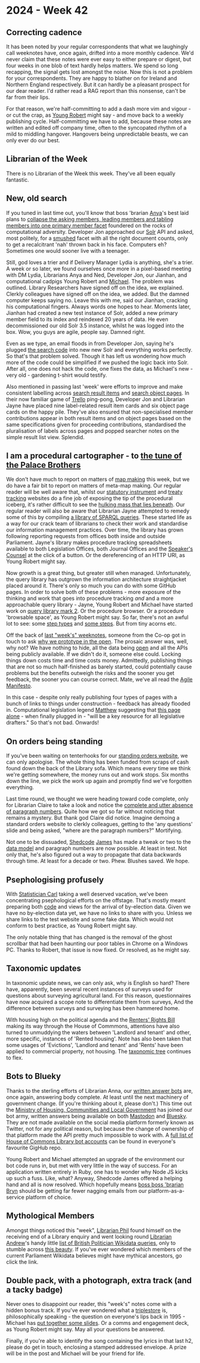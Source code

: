 # 2024 - Week 42

## Correcting cadence

It has been noted by your regular correspondents that what we laughingly call weeknotes have, once again, drifted into a more monthly cadence. We'd never claim that these notes were ever easy to either prepare or digest, but four weeks in one blob of text hardly helps matters. We spend so long recapping, the signal gets lost amongst the noise. Now this is not a problem for your correspondents. They are happy to blather on for Ireland and Northern England respectively. But it can hardly be a pleasant prospect for our dear reader. I'd rather read a RAG report than this nonsense, can't be far from their lips.

For that reason, we're half-committing to add a dash more vim and vigour - or cut the crap, as [Young Robert](https://bsky.app/profile/robertbrook.bsky.social) might say - and move back to a weekly publishing cycle. Half-committing we have to add, because these notes are written and edited off company time, often to the syncopated rhythm of a mild to middling hangover. Hangovers being unpredictable beasts, we can only ever do our best.

## Librarian of the Week

There is no Librarian of the Week this week. They've all been equally fantastic.

## New, old search

If you tuned in last time out, you'll know that boss 'brarian [Anya](https://bsky.app/profile/anyaso.bsky.social)'s best laid plans to [collapse the asking members, leading members and tabling members into one primary member facet](https://raw.githubusercontent.com/ukparliament/ontologies/refs/heads/master/meta/search/frontend/facets/members/venn.svg) foundered on the rocks of computational adversity. Developer Jon approached our [Solr](https://en.wikipedia.org/wiki/Apache_Solr) API and asked, most politely, for a [smushed](https://www.w3.org/wiki/RdfSmushing) facet with all the right document counts, only to get a recalcitrant 'nah' thrown back in his face. Computers eh? Sometimes one would sooner live with a teenager.

Still, god loves a trier and if Delivery Manager Lydia is anything, she's a trier. A week or so later, we found ourselves once more in a pixel-based meeting with DM Lydia, Librarians Anya and Ned, Developer Jon, our Jianhan, and computational cadpigs Young Robert and [Michael](https://bsky.app/profile/fantasticlife.bsky.social). The problem was outlined. Library Researchers have signed off on the idea, we explained. Clerkly colleagues have signed off on the idea, we added. But the damned computer keeps saying no. Leave this with me, said our Jianhan, cracking his computational fingers. Always words one hopes to hear. Moments later, Jianhan had created a new test instance of Solr, added a new primary member field to its index and reindexed 20 years of data. He even decommissioned our old Solr 3.5 instance, whilst he was logged into the box. Wow, you guys are agile, people say. Damned right.

Even as we type, an email floods in from Developer Jon, saying he's plugged [the search code](https://github.com/ukparliament/search-prototype) into new new Solr and everything works perfectly. So that's that problem solved. Though it has left us wondering how much more of the code could be simplified if we pushed the logic back into Solr. After all, one does not hack the code, one fixes the data, as Michael's new - very old - gardening t-shirt would testify.

Also mentioned in passing last 'week' were efforts to improve and make consistent labelling across [search result items](https://search-prototype.herokuapp.com/search-prototype/search?query=conker&commit=Search) and [search object pages](https://search-prototype.herokuapp.com/search-prototype/objects?object=http%3A%2F%2Fhansard.intranet.data.parliament.uk%2FCommons%2F2024-02-06%2F24020691000057). In their now familiar game of [Trello](https://trello.com/b/hP5FLFHA/search-mvp-front-end) ping-pong, Developer Jon and Librarian Jayne have placed nine label-related result item cards and six object page cards on the happy pile. They've also ensured that non-specialised member contributions appear in both result items and on object pages based on the same specifications given for proceeding contributions, standardised the pluralisation of labels across pages and popped searcher notes on the simple result list view. Splendid.

## I am a procedural cartographer - to [the tune of the Palace Brothers](https://www.youtube.com/watch?v=owvF3Vb0JhA&ab_channel=tomkat69pc)

We don't have much to report on matters of [map making](https://ukparliament.github.io/ontologies/procedure/maps/) this week, but we do have a fair bit to report on matters of meta-map making. Our regular reader will be well aware that, whilst our [statutory instrument](https://statutoryinstruments.parliament.uk/) and [treaty tracking](https://treaties.parliament.uk/) websites do a fine job of exposing the tip of the procedural iceberg, it's rather difficult to see the [hulking mass that lies beneath](https://ukparliament.github.io/ontologies/procedure/maps/meta/design-notes/). Our regular reader will also be aware that Librarian Jayne attempted to remedy some of this by compiling [a library of SPARQL queries](https://ukparliament.github.io/ontologies/procedure/meta/queries/). These started life as a way for our crack team of librarians to check their work and standardise our information management practices. Over time, the library has grown following reporting requests from offices both inside and outside Parliament. Jayne's library makes procedure tracking spreadsheets available to both Legislation Offices, both Journal Offices and the [Speaker's Counsel](https://erskinemay.parliament.uk/section/6396/speakers-counsel) at the click of a button. Or the dereferencing of an HTTP URI, as Young Robert might say.

Now growth is a great thing, but greater still when managed. Unfortunately, the query library has outgrown the information architecture straightjacket placed around it. There's only so much you can do with some GitHub pages. In order to solve both of these problems - more exposure of the thinking and work that goes into procedure tracking *and* and a more approachable query library - Jayne, Young Robert and Michael have started work on [query library mark 2](https://procedure-browser-036a79442650.herokuapp.com/). Or the procedure browser. Or a procedure 'browsable space', as Young Robert might say. So far, there's not an awful lot to see: some [step types](https://procedure-browser-036a79442650.herokuapp.com/step-types) and [some steps](https://procedure-browser-036a79442650.herokuapp.com/steps). But from tiny acorns etc.

Off the back of [last "week's" weeknotes](https://ukparliament.github.io/ontologies/meta/weeknotes/2024/39/), someone from the Co-op got in touch to ask [why we prototype in the open](https://bsky.app/profile/elgabs.bsky.social/post/3l4vru3ld3l2o). The prosaic answer was, well, why not? We have nothing to hide, all the data being [open](https://www.parliament.uk/site-information/copyright-parliament/open-parliament-licence/) and all the APIs being publicly available. If we didn't do it, someone else could. Locking things down costs time and time costs money. Admittedly, publishing things that are not so much half-finished as barely started, could potentially cause problems but the benefits outweigh the risks and the sooner you get feedback, the sooner you can course correct. Mate, we've all read the [Agile Manifesto](https://agilemanifesto.org/).

In this case - despite only really publishing four types of pages with a bunch of links to things under construction - feedback has already flooded in. Computational legislation legend [Matthew](https://bsky.app/profile/mattwadd.bsky.social) suggesting that [this page alone](https://procedure-browser-036a79442650.herokuapp.com/steps/JpQ96n8T/events) - when finally plugged in - "will be a key resource for all legislative drafters." So that's not bad. Onwards!

## On orders being standing

If you've been waiting on tenterhooks for our [standing orders website](https://api.parliament.uk/standing-orders), we can only apologise. The whole thing has been funded from scraps of cash found down the back of the Library sofa. Which means every time we think we're getting somewhere, the money runs out and work stops. Six months down the line, we pick the work up again and promptly find we've forgotten everything. 

Last time round, we thought we were heading toward code complete, only for Librarian Claire to take a look and notice the [complete and utter absence of paragraph numbers](https://api.parliament.uk/standing-orders/revision-sets/271). Quite how we got so far without noticing that remains a mystery. But thank god Claire did notice. Imagine demoing a standard orders website to clerkly colleagues, getting to the 'any questions' slide and being asked, "where are the paragraph numbers?" Mortifying.

Not one to be dissuaded, [Shedcode](https://shedcode.co.uk/) [James](https://mastodon.me.uk/@jamesjefferies) has made a tweak or two to the [data model](https://ukparliament.github.io/ontologies/standing-order/standing-order-ontology) and paragraph numbers are now possible. At least in test. Not only that, he's also figured out a way to propagate that data backwards through time. At least for a decade or two. Phew. Blushes saved. We hope.

## Psephologising profusely

With [Statistician Carl](https://bsky.app/profile/carlbaker.bsky.social) taking a well deserved vacation, we've been concentrating psephological efforts on the offstage. That's mostly meant preparing both [code](https://github.com/ukparliament/psephology) and views for the arrival of by-election data. Given we have no by-election data yet, we have no links to share with you. Unless we share links to the test website and some fake data. Which would not conform to best practice, as Young Robert might say.

The only notable thing that has changed is the removal of the ghost scrollbar that had been haunting our poor tables in Chrome on a Windows PC. Thanks to Robert, that issue is now fixed. Or resolved, as he might say.

## Taxonomic updates

In taxonomic update news, we can only ask, why is English so hard? There have, apparently, been several recent instances of surveys used for questions about surveying agricultural land. For this reason, questionnaires have now acquired a scope note to differentiate them from surveys, And the difference between surveys and surveying has been hammered home.

With housing high on the political agenda and the [Renters' Rights Bill](https://bills.parliament.uk/bills/3764) making its way through the House of Commmons, attentions have also turned to unmuddying the waters between 'Landlord and tenant' and other, more specific, instances of 'Rented housing'. Note has also been taken that some usages of 'Evictions', 'Landlord and tenant' and 'Rents' have been applied to commercial property, not housing. The [taxonomic tree](https://explore.data.parliament.uk/index.html?endpoint=terms) continues to flex.

## Bots to Blueky

Thanks to the sterling efforts of Librarian Anna, our [written answer bots](https://ukparliament.github.io/ontologies/meta/bots/#written-answer-bots) are, once again, answering body complete. At least until the next machinery of government change. (If you're thinking about it, please don't.) This time out the [Ministry of Housing, Communities and Local Government](https://www.gov.uk/government/organisations/ministry-of-housing-communities-local-government) has joined our bot army, written answers being available on both [Mastodon](https://botsin.space/@MHCLGAnswers) and [Bluesky](https://bsky.app/profile/mhclg-answers.bsky.social). They are not made available on the social media platform formerly known as Twitter, not for any political reason, but because the change of ownership of that platform made the API pretty much impossible to work with. A [full list of House of Commons Library bot accounts](https://ukparliament.github.io/ontologies/meta/bots/) can be found in everyone's favourite GigHub repo.

Young Robert and Michael attempted an upgrade of the environment our bot code runs in, but met with very little in the way of success. For an application written entirely in Ruby, one has to wonder why Node JS kicks up such a fuss. Like, what? Anyway, Shedcode James offered a helping hand and all is now resolved. Which hopefully means [boss boss 'brarian Bryn](https://bsky.app/profile/brynmrgn.com) should be getting far fewer nagging emails from our platform-as-a-service platform of choice.

## Mythological Members

Amongst things noticed this "week", [Librarian Phil](https://bsky.app/profile/philbgorman.bsky.social) found himself on the receiving end of a Library enquiry and went looking round [Librarian Andrew](https://mastodon.flooey.org/@generalising)'s handy little [list of British Politician Wikidata queries](https://www.wikidata.org/wiki/Wikidata:WikiProject_British_Politicians/Sample_Queries), only to stumble across [this beauty](https://w.wiki/BVhe). If you've ever wondered which members of the current Parliament Wikidata believes might have mythical ancestors, go click the link.

## Double pack, with a photograph, extra track (and a tacky badge)

Never ones to disappoint our reader, this "week's" notes come with a hidden bonus track. If you've ever wondered what a [triplestore](https://en.wikipedia.org/wiki/Triplestore) is, philosophically speaking - the question on everyone's lips back in 1995 - Michael has [put together some slides](https://docs.google.com/presentation/d/1_SE9rXP8gfFNmLC3sbLCqxdC8Q_q9F-IwGbJ2N1pWxQ/edit?usp=sharing). Or a comms and engagement deck, as Young Robert might say. May all your questions be answered.

Finally, if you're able to identify the song containing the lyrics in that last h2, please do get in touch, enclosing a stamped addressed envelope. A prize will be in the post and Michael will be your friend for life.
